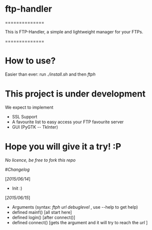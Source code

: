 # ftp-handler
==============

This is FTP-Handler, a simple and lightweight manager for your FTPs.

==============

# How to use?

Easier than ever: run
*./install.sh*
and then
*ftph*

# This project is under development

 We expect to implement 
 
 - SSL Support
 - A favourite list to easy access your FTP favourite server
 - GUI (PyGTK -- TkInter)

# Hope you will give it a try! :P 

*No licence, be free to fork this repo*

#*Changelog*

 [*2015/06/14*]

 - Init :)
 
 [*2015/06/15*]

 - Arguments (syntax: *ftph url debuglevel* , use --help to get help)
 - defined mainf() [all start here]
 - defined login() [after connect()]
 - defined connect() [gets the argument and it will try to reach the *url* ]
 


